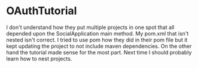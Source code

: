 # OAuthTutorial
I don't understand how they put multiple projects in one spot that all depended upon the SocialApplication main method.
My pom.xml that isn't nested isn't correct. I tried to use 	<packaging>pom</packaging> how they did in their pom file
but it kept updating the project to not include maven dependencies. 
On the other hand the tutorial made sense for the most part. Next time I should probably learn how to nest projects.
